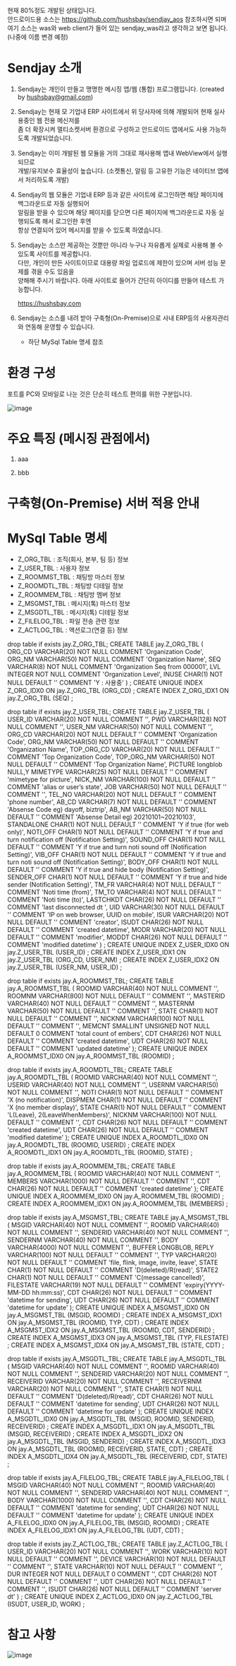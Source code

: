 <!--
**hushsbay/hushsbay** is a ✨ _special_ ✨ repository because its `README.md` (this file) appears on your GitHub profile.
Here are some ideas to get you started:
- 🔭 I’m currently working on ...
- 🌱 I’m currently learning ...
- 👯 I’m looking to collaborate on ...
- 🤔 I’m looking for help with ...
- 💬 Ask me about ...
- 📫 How to reach me: ...
- 😄 Pronouns: ...
- ⚡ Fun fact: ...
-->

현재 80%정도 개발된 상태입니다.<br/>
안드로이드용 소스는 <https://github.com/hushsbay/sendjay_aos> 참조하시면 되며<br/>
여기 소스는 was와 web client가 들어 있는 sendjay_was라고 생각하고 보면 됩니다. (나중에 이름 변경 예정)

# Sendjay 소개

1. Sendjay는 개인이 만들고 명명한 메시징 앱/웹 (통합) 프로그램입니다. (created by hushsbay@gmail.com)

2. Sendjay는 현재 모 기업내 ERP 사이트에서 위 당사자에 의해 개발되어 현재 실사용중인 웹 전용 메신저를<br/>
   좀 더 확장시켜 멀티소켓서버 환경으로 구성하고 안드로이드 앱에서도 사용 가능하도록 개발되었습니다.

3. Sendjay는 이미 개발된 웹 모듈을 거의 그대로 재사용해 앱내 WebView에서 실행되므로<br/>
   개발/유지보수 효율성이 높습니다. (소켓통신, 알림 등 고유한 기능은 네이티브 앱에서 처리하도록 개발)

4. Sendjay의 웹 모듈은 기업내 ERP 등과 같은 사이트에 로그인하면 해당 페이지에 백그라운드로 자동 실행되어<br/>
   알림을 받을 수 있으며 해당 페이지를 닫으면 다른 페이지에 백그라운드로 자동 실행되도록 해서 로그인한 후엔<br/>
   항상 연결되어 있어 메시지를 받을 수 있도록 하였습니다.

5. Sendjay는 소스만 제공하는 것뿐만 아니라 누구나 자유롭게 실제로 사용해 볼 수 있도록 사이트를 제공합니다.<br/>
   다만, 개인이 만든 사이트이므로 대용량 파일 업로드에 제한이 있으며 서버 성능 문제를 겪을 수도 있음을<br/>
   양해해 주시기 바랍니다. 아래 사이트로 들어가 간단히 아이디를 만들어 테스트 가능합니다.

   <https://hushsbay.com>

6. Sendjay는 소스를 내려 받아 구축형(On-Premise)으로 사내 ERP등의 사용자관리와 연동해 운영할 수 있습니다.<br/>   
   - 하단 MySql Table 명세 참조

# 환경 구성

   포트를 PC와 모바일로 나눈 것은 단순히 테스트 편의를 위한 구분입니다.
   
![image](https://github.com/hushsbay/hushsbay/blob/master/sendjay_env.png)


# 주요 특징 (메시징 관점에서)

   1. aaa
      
   3. bbb

# 구축형(On-Premise) 서버 적용 안내


# MySql Table 명세

   - Z_ORG_TBL     : 조직(회사, 본부, 팀 등) 정보
   - Z_USER_TBL    : 사용자 정보
   - Z_ROOMMST_TBL : 채팅방 마스터 정보
   - Z_ROOMDTL_TBL : 채팅방 디테일 정보
   - Z_ROOMMEM_TBL : 채팅방 멤버 정보
   - Z_MSGMST_TBL  : 메시지(톡) 마스터 정보
   - Z_MSGDTL_TBL  : 메시지(톡) 디테일 정보
   - Z_FILELOG_TBL : 파일 전송 관련 정보
   - Z_ACTLOG_TBL  : 액션로그(연결 등) 정보


drop table if exists jay.Z_ORG_TBL;
CREATE TABLE jay.Z_ORG_TBL (
ORG_CD VARCHAR(20) NOT NULL COMMENT 'Organization Code',
ORG_NM VARCHAR(50) NOT NULL COMMENT 'Organization Name',
SEQ VARCHAR(8) NOT NULL COMMENT 'Organization Seq from 000001',
LVL INTEGER NOT NULL COMMENT 'Organization Level',
INUSE CHAR(1) NOT NULL DEFAULT '' COMMENT 'Y : 사용중' ) ;
CREATE UNIQUE INDEX Z_ORG_IDX0 ON jay.Z_ORG_TBL (ORG_CD) ;
CREATE INDEX Z_ORG_IDX1 ON jay.Z_ORG_TBL (SEQ) ;


drop table if exists jay.Z_USER_TBL;
CREATE TABLE jay.Z_USER_TBL (
USER_ID VARCHAR(20) NOT NULL COMMENT '',
PWD VARCHAR(128) NOT NULL COMMENT '',
USER_NM VARCHAR(50) NOT NULL COMMENT '',
ORG_CD VARCHAR(20) NOT NULL DEFAULT '' COMMENT 'Organization Code',
ORG_NM VARCHAR(50) NOT NULL DEFAULT '' COMMENT 'Organization Name',
TOP_ORG_CD VARCHAR(20) NOT NULL DEFAULT '' COMMENT 'Top Organization Code',
TOP_ORG_NM VARCHAR(50) NOT NULL DEFAULT '' COMMENT 'Top Organization Name',
PICTURE longblob NULL,Y
MIMETYPE VARCHAR(25) NOT NULL DEFAULT '' COMMENT 'mimetype for picture',
NICK_NM VARCHAR(100) NOT NULL DEFAULT '' COMMENT 'alias or user’s state',
JOB VARCHAR(50) NOT NULL DEFAULT '' COMMENT '',
TEL_NO VARCHAR(20) NOT NULL DEFAULT '' COMMENT 'phone number',
AB_CD VARCHAR(7) NOT NULL DEFAULT '' COMMENT 'Absense Code eg) dayoff, biztrip',
AB_NM VARCHAR(50) NOT NULL DEFAULT '' COMMENT 'Absense Detail eg) 20210101~20210103',
STANDALONE CHAR(1) NOT NULL DEFAULT '' COMMENT 'Y if true (for web only)',
NOTI_OFF CHAR(1) NOT NULL DEFAULT '' COMMENT 'Y if true and turn notification off (Notification Setting)',
SOUND_OFF CHAR(1) NOT NULL DEFAULT '' COMMENT 'Y if true and turn noti sound off (Notification Setting)',
VIB_OFF CHAR(1) NOT NULL DEFAULT '' COMMENT 'Y if true and turn noti sound off (Notification Setting)',
BODY_OFF CHAR(1) NOT NULL DEFAULT '' COMMENT 'Y if true and hide body (Notification Setting)',
SENDER_OFF CHAR(1) NOT NULL DEFAULT '' COMMENT 'Y if true and hide sender (Notification Setting)',
TM_FR VARCHAR(4) NOT NULL DEFAULT '' COMMENT 'Noti time (from)',
TM_TO VARCHAR(4) NOT NULL DEFAULT '' COMMENT 'Noti time (to)',
LASTCHKDT CHAR(26) NOT NULL DEFAULT '' COMMENT 'last disconnected dt ',
UID VARCHAR(30) NOT NULL DEFAULT '' COMMENT 'IP on web browser, UUID on mobile',
ISUR VARCHAR(20) NOT NULL DEFAULT '' COMMENT 'creator',
ISUDT CHAR(26) NOT NULL DEFAULT '' COMMENT 'created datetime',
MODR VARCHAR(20) NOT NULL DEFAULT '' COMMENT 'modifier',
MODDT CHAR(26) NOT NULL DEFAULT '' COMMENT 'modified datetime' ) ;
CREATE UNIQUE INDEX Z_USER_IDX0 ON jay.Z_USER_TBL (USER_ID) ;
CREATE INDEX Z_USER_IDX1 ON jay.Z_USER_TBL (ORG_CD, USER_NM) ;
CREATE INDEX Z_USER_IDX2 ON jay.Z_USER_TBL (USER_NM, USER_ID) ;


drop table if exists jay.A_ROOMMST_TBL; 
CREATE TABLE jay.A_ROOMMST_TBL (
ROOMID VARCHAR(40) NOT NULL COMMENT '',
ROOMNM VARCHAR(800) NOT NULL DEFAULT '' COMMENT '',
MASTERID VARCHAR(40) NOT NULL DEFAULT '' COMMENT '',
MASTERNM VARCHAR(50) NOT NULL DEFAULT '' COMMENT '',
STATE CHAR(1) NOT NULL DEFAULT '' COMMENT '', 
NICKNM VARCHAR(100) NOT NULL DEFAULT '' COMMENT '',
MEMCNT SMALLINT UNSIGNED NOT NULL DEFAULT 0 COMMENT 'total count of embers',
CDT CHAR(26) NOT NULL DEFAULT '' COMMENT 'created datetime',
UDT CHAR(26) NOT NULL DEFAULT '' COMMENT 'updated datetime' );
CREATE UNIQUE INDEX A_ROOMMST_IDX0 ON jay.A_ROOMMST_TBL (ROOMID) ;


drop table if exists jay.A_ROOMDTL_TBL;
CREATE TABLE jay.A_ROOMDTL_TBL (
ROOMID VARCHAR(40) NOT NULL COMMENT '',
USERID VARCHAR(40) NOT NULL COMMENT '',
USERNM VARCHAR(50) NOT NULL COMMENT '',
NOTI CHAR(1) NOT NULL DEFAULT '' COMMENT 'X (no notification)',
DISPMEM CHAR(1) NOT NULL DEFAULT '' COMMENT 'X (no member display)',
STATE CHAR(1) NOT NULL DEFAULT '' COMMENT 'L(Leave), 2(LeaveWhenMembers)',
NICKNM VARCHAR(100) NOT NULL DEFAULT '' COMMENT '',
CDT CHAR(26) NOT NULL DEFAULT '' COMMENT 'created datetime',
UDT CHAR(26) NOT NULL DEFAULT '' COMMENT 'modified datetime' );
CREATE UNIQUE INDEX A_ROOMDTL_IDX0 ON jay.A_ROOMDTL_TBL (ROOMID, USERID) ;
CREATE INDEX A_ROOMDTL_IDX1 ON jay.A_ROOMDTL_TBL (ROOMID, STATE) ;


drop table if exists jay.A_ROOMMEM_TBL;
CREATE TABLE jay.A_ROOMMEM_TBL (
ROOMID VARCHAR(40) NOT NULL COMMENT '', 
MEMBERS VARCHAR(1000) NOT NULL DEFAULT '' COMMENT '',
CDT CHAR(26) NOT NULL DEFAULT '' COMMENT 'created datetime' );
CREATE UNIQUE INDEX A_ROOMMEM_IDX0 ON jay.A_ROOMMEM_TBL (ROOMID) ;
CREATE INDEX A_ROOMMEM_IDX1 ON jay.A_ROOMMEM_TBL (MEMBERS) ;


drop table if exists jay.A_MSGMST_TBL;
CREATE TABLE jay.A_MSGMST_TBL (
MSGID VARCHAR(40) NOT NULL COMMENT '',
ROOMID VARCHAR(40) NOT NULL COMMENT '',
SENDERID VARCHAR(40) NOT NULL COMMENT '',
SENDERNM VARCHAR(40) NOT NULL COMMENT '',
BODY VARCHAR(4000) NOT NULL COMMENT '',
BUFFER LONGBLOB,
REPLY VARCHAR(100) NOT NULL DEFAULT '' COMMENT '',
TYP VARCHAR(20) NOT NULL DEFAULT '' COMMENT 'file, flink, image, invite, leave',
STATE CHAR(1) NOT NULL DEFAULT '' COMMENT 'D(deleted)/R(read)',
STATE2 CHAR(1) NOT NULL DEFAULT '' COMMENT 'C(message cancelled)',
FILESTATE VARCHAR(19) NOT NULL DEFAULT '' COMMENT 'expiry(YYYY-MM-DD hh:mm:ss)',
CDT CHAR(26) NOT NULL DEFAULT '' COMMENT 'datetime for sending', 
UDT CHAR(26) NOT NULL DEFAULT '' COMMENT 'datetime for update' );
CREATE UNIQUE INDEX A_MSGMST_IDX0 ON jay.A_MSGMST_TBL (MSGID, ROOMID) ;
CREATE INDEX A_MSGMST_IDX1 ON jay.A_MSGMST_TBL (ROOMID, TYP, CDT) ;
CREATE INDEX A_MSGMST_IDX2 ON jay.A_MSGMST_TBL (ROOMID, CDT, SENDERID) ;
CREATE INDEX A_MSGMST_IDX3 ON jay.A_MSGMST_TBL (TYP, FILESTATE) ;
CREATE INDEX A_MSGMST_IDX4 ON jay.A_MSGMST_TBL (STATE, CDT) ;


drop table if exists jay.A_MSGDTL_TBL;
CREATE TABLE jay.A_MSGDTL_TBL (
MSGID VARCHAR(40) NOT NULL COMMENT '',
ROOMID VARCHAR(40) NOT NULL COMMENT '',
SENDERID VARCHAR(20) NOT NULL COMMENT '',
RECEIVERID VARCHAR(20) NOT NULL COMMENT '',
RECEIVERNM VARCHAR(20) NOT NULL COMMENT '',
STATE CHAR(1) NOT NULL DEFAULT '' COMMENT 'D(deleted)/R(read)',
CDT CHAR(26) NOT NULL DEFAULT '' COMMENT 'datetime for sending',
UDT CHAR(26) NOT NULL DEFAULT '' COMMENT 'datetime for update' );
CREATE UNIQUE INDEX A_MSGDTL_IDX0 ON jay.A_MSGDTL_TBL (MSGID, ROOMID, SENDERID, RECEIVERID) ;
CREATE INDEX A_MSGDTL_IDX1 ON jay.A_MSGDTL_TBL (MSGID, RECEIVERID) ;
CREATE INDEX A_MSGDTL_IDX2 ON jay.A_MSGDTL_TBL (MSGID, SENDERID) ;
CREATE INDEX A_MSGDTL_IDX3 ON jay.A_MSGDTL_TBL (ROOMID, RECEIVERID, STATE, CDT) ;
CREATE INDEX A_MSGDTL_IDX4 ON jay.A_MSGDTL_TBL (RECEIVERID, CDT, STATE) ;


drop table if exists jay.A_FILELOG_TBL;
CREATE TABLE jay.A_FILELOG_TBL (
MSGID VARCHAR(40) NOT NULL COMMENT '',
ROOMID VARCHAR(40) NOT NULL COMMENT '',
SENDERID VARCHAR(40) NOT NULL COMMENT '', 
BODY VARCHAR(1000) NOT NULL COMMENT '',
CDT CHAR(26) NOT NULL DEFAULT '' COMMENT 'datetime for sending', 
UDT CHAR(26) NOT NULL DEFAULT '' COMMENT 'datetime for update' );
CREATE UNIQUE INDEX A_FILELOG_IDX0 ON jay.A_FILELOG_TBL (MSGID, ROOMID) ;
CREATE INDEX A_FILELOG_IDX1 ON jay.A_FILELOG_TBL (UDT, CDT) ;


drop table if exists jay.Z_ACTLOG_TBL;
CREATE TABLE jay.Z_ACTLOG_TBL (
USER_ID VARCHAR(20) NOT NULL COMMENT '',
WORK VARCHAR(10) NOT NULL DEFAULT '' COMMENT '',
DEVICE VARCHAR(10) NOT NULL DEFAULT '' COMMENT '',
STATE VARCHAR(10) NOT NULL DEFAULT '' COMMENT '',
DUR INTEGER NOT NULL DEFAULT 0 COMMENT '',
CDT CHAR(26) NOT NULL DEFAULT '' COMMENT '',
UDT CHAR(26) NOT NULL DEFAULT '' COMMENT '',
ISUDT CHAR(26) NOT NULL DEFAULT '' COMMENT 'server dt' ) ;
CREATE UNIQUE INDEX Z_ACTLOG_IDX0 ON jay.Z_ACTLOG_TBL (ISUDT, USER_ID, WORK) ;







# 참고 사항

![image](https://github.com/hushsbay/hushsbay/assets/51398212/b86591c8-f16b-484f-bcf0-1a7d58a90909)


